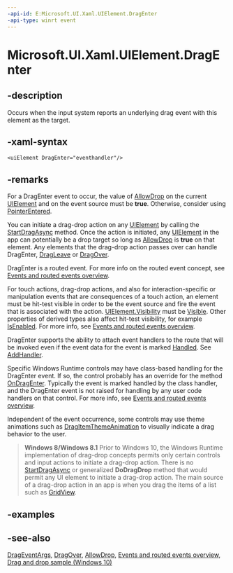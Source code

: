 ```yaml
---
-api-id: E:Microsoft.UI.Xaml.UIElement.DragEnter
-api-type: winrt event
---
```


<!-- Event syntax
public event Windows.UI.Xaml.DragEventHandler DragEnter
-->

# Microsoft.UI.Xaml.UIElement.DragEnter

## -description

Occurs when the input system reports an underlying drag event with this element as the target.

## -xaml-syntax

```xaml
<uiElement DragEnter="eventhandler"/>
```

## -remarks

For a DragEnter event to occur, the value of [AllowDrop](uielement_allowdrop.md) on the current [UIElement](uielement.md) and on the event source must be **true**. Otherwise, consider using [PointerEntered](uielement_pointerentered.md).

You can initiate a drag-drop action on any [UIElement](uielement.md) by calling the [StartDragAsync](uielement_startdragasync_369751260.md) method. Once the action is initiated, any [UIElement](uielement.md) in the app can potentially be a drop target so long as [AllowDrop](uielement_allowdrop.md) is **true** on that element. Any elements that the drag-drop action passes over can handle DragEnter, [DragLeave](uielement_dragleave.md) or [DragOver](uielement_dragover.md).

DragEnter is a routed event. For more info on the routed event concept, see [Events and routed events overview](/windows/uwp/xaml-platform/events-and-routed-events-overview).

For touch actions, drag-drop actions, and also for interaction-specific or manipulation events that are consequences of a touch action, an element must be hit-test visible in order to be the event source and fire the event that is associated with the action. [UIElement.Visibility](uielement_visibility.md) must be [Visible](visibility.md). Other properties of derived types also affect hit-test visibility, for example [IsEnabled](../microsoft.ui.xaml.controls/control_isenabled.md). For more info, see [Events and routed events overview](/windows/uwp/xaml-platform/events-and-routed-events-overview).

DragEnter supports the ability to attach event handlers to the route that will be invoked even if the event data for the event is marked [Handled](drageventargs_handled.md). See [AddHandler](uielement_addhandler_1350394113.md).

Specific Windows Runtime controls may have class-based handling for the DragEnter event. If so, the control probably has an override for the method [OnDragEnter](/uwp/api/windows.ui.xaml.controls.control.ondragenter(windows.ui.xaml.drageventargs)). Typically the event is marked handled by the class handler, and the DragEnter event is not raised for handling by any user code handlers on that control. For more info, see [Events and routed events overview](/windows/uwp/xaml-platform/events-and-routed-events-overview).

Independent of the event occurrence, some controls may use theme animations such as [DragItemThemeAnimation](../microsoft.ui.xaml.media.animation/dragitemthemeanimation.md) to visually indicate a drag behavior to the user.

> **Windows 8/Windows 8.1**
> Prior to Windows 10, the Windows Runtime implementation of drag-drop concepts permits only certain controls and input actions to initiate a drag-drop action. There is no [StartDragAsync](uielement_startdragasync_369751260.md) or generalized **DoDragDrop** method that would permit any UI element to initiate a drag-drop action. The main source of a drag-drop action in an app is when you drag the items of a list such as [GridView](../microsoft.ui.xaml.controls/gridview.md).

## -examples

## -see-also

[DragEventArgs](drageventargs.md), [DragOver](uielement_dragover.md), [AllowDrop](uielement_allowdrop.md), [Events and routed events overview](/windows/uwp/xaml-platform/events-and-routed-events-overview), [Drag and drop sample (Windows 10)](https://github.com/Microsoft/Windows-universal-samples/tree/master/Samples/XamlDragAndDrop)
